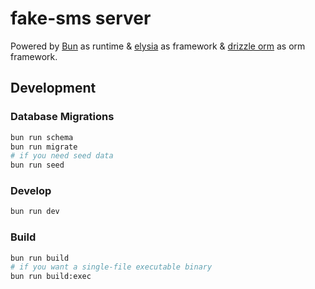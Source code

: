 # fake-sms server

Powered by [Bun](https://bun.sh) as runtime & [elysia](https://elysiajs.com/essential/scope) as framework & [drizzle orm](https://orm.drizzle.team/docs/rqb) as orm framework.

## Development

### Database Migrations

```bash
bun run schema
bun run migrate
# if you need seed data
bun run seed
```

### Develop

```bash
bun run dev
```

### Build

```bash
bun run build
# if you want a single-file executable binary
bun run build:exec
```
